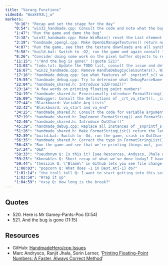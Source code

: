 ```yaml
---
title: "Vararg Functions"
videoId: "WoakE93Lj_w"
markers:
    "0:16": "Recap and set the stage for the day"
    "0:54": "win32_handmade.cpp: Consult the code and note what the bug is (!quote 520)"
    "1:47": "Run the game and demo the bug"
    "2:18": "win32_handmade.cpp: Make WinMain() reset the Last element in the ticket taking system"
    "3:19": "handmade_opengl.cpp: Make OpenGLManageTextures() return nothing"
    "4:07": "Run the game, see that the texture downloads are all synchronous and consult the profiler"
    "5:58": "build.bat: Switch to -O2, run the game and again consult the profiler"
    "8:26": "Consider doing some work on the pixel buffer objects to reduce the transfer time"
    "11:15": "\"And the bug is gone\" (!quote 521)"
    "13:03": "todo.txt: Update the TODO list, consult the issue and determine to fix the \"CLANG compatibility\" issue [see Resources, GitHub]"
    "16:07": "win32_handmade.cpp: Remove HandleDebugCycleCounters(), Win32DebugDrawVertical() and other instances of _snprintf_s()"
    "17:16": "handmade_debug.cpp: See what features of _snprintf_s() we are currently using with a view to implementing our own printf()"
    "19:55": "handmade_debug.cpp: Try to determine what DebugParseName() should do if PipeCount == 1"
    "22:04": "handmade_shared.h: Introduce S32FromZ()"
    "23:14": "A few words on printing floating point numbers"
    "24:19": "handmade_shared.h: Provisionally introduce FormatString() and FormatStringList()"
    "26:09": "Debugger: Consult the definitions of _crt_va_start(), _crt_va_arg() and _crt_va_end()"
    "27:44": "Blackboard: Variable Arg Lists"
    "32:42": "Blackboard: va_start and va_end"
    "34:25": "handmade_shared.h: Consult the code for variable arguments and _INTSIZEOF"
    "37:19": "handmade_shared.h: Implement FormatString() and FormatStringList()"
    "42:46": "handmade_shared.h: Introduce OutChar()"
    "45:39": "handmade_debug.cpp: Replace all instances of _snprintf_s() with FormatString()"
    "51:26": "handmade_shared.h: Make FormatStringList() return the length of the list"
    "52:39": "build.bat: Switch to -Od, run the game, crash in OutChar() and investigate why"
    "56:35": "handmade_shared.h: Correct the typo in FormatStringList()"
    "56:43": "Run the game and see that we're printing things out, just without any formatting"
    "57:24": "Q&A"
    "58:33": "Pseudonym Q: Is this it? [see Resources, Andysco, Jhala and Lerner]"
    "59:23": "Kknewkles Q: Short recap of what we've done today? I have a hard time tracking everything, especially at 6am"
    "59:44": "thesizik Q: \"Blame\" in Github lets you see file change history"
    "1:00:03": "popcorn Q: What does -1 in Dest.At[-1] do?"
    "1:01:14": "the_troll_toll Q: I want to start getting into this series - is there a way to easily compile / run this code on Mac OSX?"
    "1:03:58": "Wrap it up"
    "1:04:59": "nxsy Q: How long is the break?"
---
```


## Quotes

* 520\. Here is Mr Gamey-Pants-Poo (0:54)
* 521\. And the bug is gone (11:15)

## Resources

* GitHub: [HandmadeHero/cpp Issues](https://github.com/HandmadeHero/cpp/issues)
* Marc Andrysco, Ranjit Jhala, Sorin Lerner, '[Printing Floating-Point Numbers: A Faster, Always Correct Method](https://cseweb.ucsd.edu/~lerner/papers/fp-printing-popl16.pdf)'
